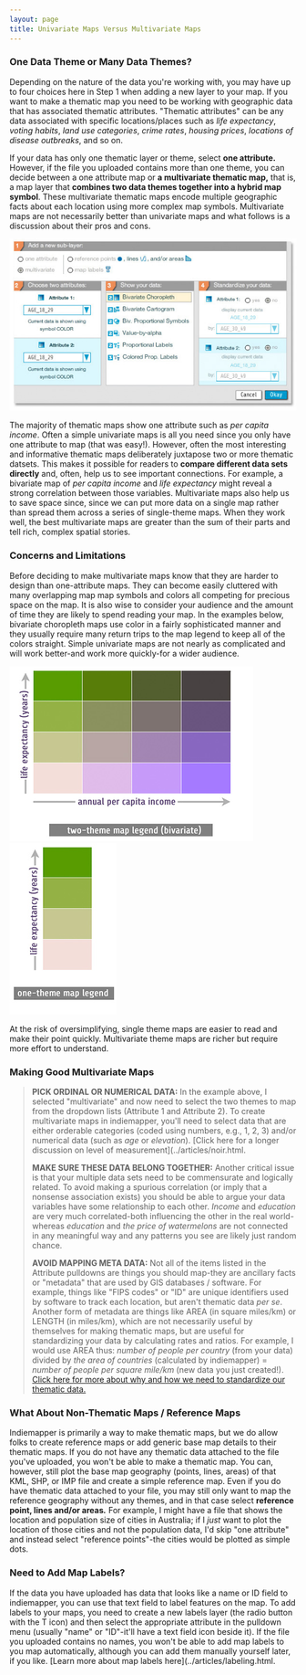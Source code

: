 ```yaml
---
layout: page
title: Univariate Maps Versus Multivariate Maps
---
```


### One Data Theme or Many Data Themes?

Depending on the nature of the data you're working with, you may have up to four choices here in Step 1 when adding a new layer to your map. If you want to make a thematic map you need to be working with geographic data that has associated thematic attributes. "Thematic attributes" can be any data associated with specific locations/places such as _life expectancy_, _voting habits_, _land use categories_, _crime rates_, _housing prices_, _locations of disease outbreaks_, and so on.

If your data has only one thematic layer or theme, select **one attribute.** However, if the file you uploaded contains more than one theme, you can decide between a one attribute map or **a multivariate thematic map,** that is, a map layer that **combines two data themes together into a hybrid map symbol**. These multivariate thematic maps encode multiple geographic facts about each location using more complex map symbols. Multivariate maps are not necessarily better than univariate maps and what follows is a discussion about their pros and cons.

![](../images/multiv_panel.jpg)

The majority of thematic maps show one attribute such as _per capita income_. Often a simple univariate maps is all you need since you only have one attribute to map (that was easy!). However, often the most interesting and informative thematic maps deliberately juxtapose two or more thematic datsets. This makes it possible for readers to **compare different data sets directly** and, often, help us to see important connections. For example, a bivariate map of _per capita income_ and _life expectancy_ might reveal a strong correlation between those variables. Multivariate maps also help us to save space since, since we can put more data on a single map rather than spread them across a series of single-theme maps. When they work well, the best multivariate maps are greater than the sum of their parts and tell rich, complex spatial stories.

### Concerns and Limitations

Before deciding to make multivariate maps know that they are harder to design than one-attribute maps. They can become easily cluttered with many overlapping map map symbols and colors all competing for precious space on the map. It is also wise to consider your audience and the amount of time they are likely to spend reading your map. In the examples below, bivariate choropleth maps use color in a fairly sophisticated manner and they usually require many return trips to the map legend to keep all of the colors straight. Simple univariate maps are not nearly as complicated and will work better-and work more quickly-for a wider audience.

![](../images/bivariateLegend.jpg)![](../images/univariateLegend.jpg)

At the risk of oversimplifying, single theme maps are easier to read and make their point quickly. Multivariate theme maps are richer but require more effort to understand.

### Making Good Multivariate Maps

> **PICK ORDINAL OR NUMERICAL DATA:** In the example above, I selected "multivariate" and now need to select the two themes to map from the dropdown lists (Attribute 1 and Attribute 2). To create multivariate maps in indiemapper, you'll need to select data that are either orderable categories (coded using numbers, e.g., 1, 2, 3) and/or numerical data (such as _age_ or _elevation_). [Click here for a longer discussion on level of measurement](../articles/noir.html.
> 
> **MAKE SURE THESE DATA BELONG TOGETHER:** Another critical issue is that your multiple data sets need to be commensurate and logically related. To avoid making a spurious correlation (or imply that a nonsense association exists) you should be able to argue your data variables have some relationship to each other. _Income_ and _education_ are very much correlated-both influencing the other in the real world-whereas _education_ and _the price of watermelons_ are not connected in any meaningful way and any patterns you see are likely just random chance.
> 
> **AVOID MAPPING META DATA:** Not all of the items listed in the Attribute pulldowns are things you should map-they are ancillary facts or "metadata" that are used by GIS databases / software. For example, things like "FIPS codes" or "ID" are unique identifiers used by software to track each location, but aren't thematic data _per se_. Another form of metadata are things like AREA (in square miles/km) or LENGTH (in miles/km), which are not necessarily useful by themselves for making thematic maps, but are useful for standardizing your data by calculating rates and ratios. For example, I would use AREA thus: _number of people per country_ (from your data) divided by _the area of countries_ (calculated by indiemapper) = _number of people per square mile/km_ (new data you just created!). [Click here for more about why and how we need to standardize our thematic data.](../articles/standardize.html)

### What About Non-Thematic Maps / Reference Maps

Indiemapper is primarily a way to make thematic maps, but we do allow folks to create reference maps or add generic base map details to their thematic maps. If you do not have any thematic data attached to the file you've uploaded, you won't be able to make a thematic map. You can, however, still plot the base map geography (points, lines, areas) of that KML, SHP, or IMP file and create a simple reference map. Even if you do have thematic data attached to your file, you may still only want to map the reference geography without any themes, and in that case select **reference point, lines and/or areas**_**.**_ For example, I might have a file that shows the location and population size of cities in Australia; if I _just_ want to plot the location of those cities and not the population data, I'd skip "one attribute" and instead select "reference points"-the cities would be plotted as simple dots.

### Need to Add Map Labels?

If the data you have uploaded has data that looks like a name or ID field to indiemapper, you can use that text field to label features on the map. To add labels to your maps, you need to create a new labels layer (the radio button with the T icon) and then select the appropriate attribute in the pulldown menu (usually "name" or "ID"-it'll have a text field icon beside it). If the file you uploaded contains no names, you won't be able to add map labels to you map automatically, although you can add them manually yourself later, if you like. [Learn more about map labels here](../articles/labeling.html.